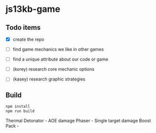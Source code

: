 # js13kb-game

## Todo items
- [X] create the repo 
- [ ] find game mechanics we like in other games
- [ ] find a unique attribute about our code or game
- [ ] (korey) research core mechanic options
- [ ] (kasey) research graphic strategies 


## Build
```bash
npm install
npm run build
```

Thermal Detonator - AOE damage
Phaser - Single target damage
Boost Pack - 